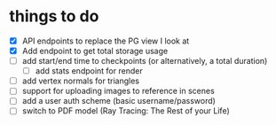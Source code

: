 # things to do

- [x] API endpoints to replace the PG view I look at
- [x] Add endpoint to get total storage usage
- [ ] add start/end time to checkpoints (or alternatively, a total duration)
  - [ ] add stats endpoint for render
- [ ] add vertex normals for triangles
- [ ] support for uploading images to reference in scenes
- [ ] add a user auth scheme (basic username/password)
- [ ] switch to PDF model (Ray Tracing: The Rest of your Life)
